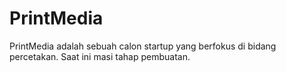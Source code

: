 # PrintMedia
PrintMedia adalah sebuah calon startup yang berfokus di bidang percetakan. 
Saat ini masi tahap pembuatan.
